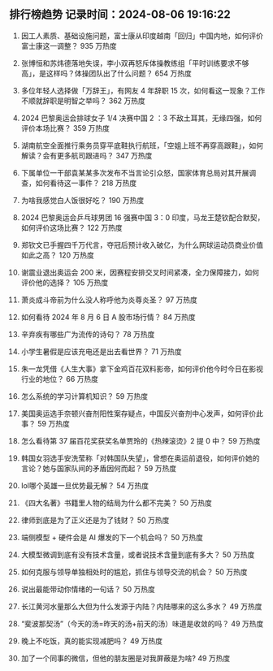 
## 排行榜趋势 记录时间：2024-08-06 19:16:22
  
  1. 因工人素质、基础设施问题，富士康从印度越南「回归」中国内地，如何评价富士康这一调整？ 935 万热度
    
  2. 张博恒和苏炜德落地失误，李小双再怒斥体操教练组「平时训练要求不够高」，是这样吗？体操团队出了什么问题？ 654 万热度
    
  3. 多位年轻人选择做「万辞王」，有网友 4 年辞职 15 次，如何看这一现象？工作不顺就辞职是明智之举吗？ 362 万热度
    
  4. 2024 巴黎奥运会排球女子 1/4 决赛中国 2 ：3 不敌土耳其，无缘四强，如何评价本场比赛？ 359 万热度
    
  5. 湖南航空全面推行乘务员穿平底鞋执行航班，「空姐上班不再穿高跟鞋」，如何解读？会有更多航司跟进吗？ 347 万热度
    
  6. 下属单位一干部袁某某多次发布不当言论引众怒，国家体育总局对其开展调查，如何看待这一事件？ 218 万热度
    
  7. 为啥我感觉白人饭很好吃？ 190 万热度
    
  8. 2024 巴黎奥运会乒乓球男团 16 强赛中国 3：0 印度，马龙王楚钦配合默契，如何评价这场比赛？ 122 万热度
    
  9. 郑钦文已手握四千万代言，夺冠后预计收入破亿，为什么网球运动员商业价值如此之高？ 120 万热度
    
  10. 谢震业退出奥运会 200 米，因赛程安排交叉时间紧凑，全力保障接力，如何评价他的选择？ 105 万热度
    
  11. 萧炎成斗帝前为什么没人称呼他为炎尊炎圣？ 97 万热度
    
  12. 如何看待 2024 年 8 月 6 日 A 股市场行情？ 84 万热度
    
  13. 辛弃疾有哪些广为流传的诗句？ 78 万热度
    
  14. 小学生暑假是应该充电还是出去看世界？ 71 万热度
    
  15. 朱一龙凭借《人生大事》拿下金鸡百花双料影帝，如何评价他今时今日在影视行业的地位？ 66 万热度
    
  16. 怎么系统的学习计算机知识？ 59 万热度
    
  17. 美国奥运选手奈顿兴奋剂阳性案存疑点，中国反兴奋剂中心发声，如何评价此事？ 59 万热度
    
  18. 怎么看待第 37 届百花奖获奖名单贾玲的《热辣滚烫》2 提 0 中？ 59 万热度
    
  19. 韩国女羽选手安洗莹称「对韩国队失望」，曾想在奥运前退役，如何评价她的言论？她与国家队间的矛盾因何而起？ 59 万热度
    
  20. lol哪个英雄一旦优势最无解？ 54 万热度
    
  21. 《四大名著》书籍里人物的结局为什么都不完美？ 50 万热度
    
  22. 律师到底是为了正义还是为了钱财？ 50 万热度
    
  23. 端侧模型 + 硬件会是 AI 爆发的下一个机会吗？ 50 万热度
    
  24. 大模型微调到底有没有技术含量，或者说技术含量到底有多大？ 50 万热度
    
  25. 如何克服与领导单独相处时的尴尬，抓住与领导交流的机会？ 50 万热度
    
  26. 说出最能带动你情绪的一句话？ 50 万热度
    
  27. 长江黄河水量那么大但为什么发源于内陆？内陆哪来的这么多水？ 49 万热度
    
  28. “斐波那契汤”（今天的汤=昨天的汤+前天的汤）味道是收敛的吗？ 49 万热度
    
  29. 晚上不吃饭，真的能实现减肥吗？ 49 万热度
    
  30. 加了一个同事的微信，但他的朋友圈是对我屏蔽是为啥? 49 万热度
    